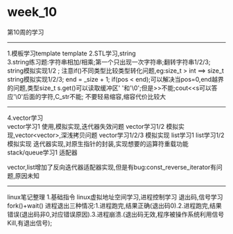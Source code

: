 # week_10
第10周的学习
**********************
1.模板学习template<typename T>  template<class T>
2.STL学习,string		
3.string练习题:字符串相加/相乘;第一个只出现一次字符串;翻转字符串1/2/3; 
 string模拟实现1/2 ; 注意if()不同类型比较类型转化问题,eg:size_t > int ==> size_t
 string模拟实现1/2/3; end = _size + 1; if(pos < end);可以解决当pos=0,end越界的问题,类型size_t
 s.get()可以读取缓冲区' '和'\0';但是>>不能;cout<<s可以答应'\0'后面的字符,C_str不能;
不要轻易缩容,缩容代价比较大
************************************************
4.vector学习	
vector学习1 使用,模拟实现,迭代器失效问题
vector学习1/2 模拟实现,vector<vector<int>>,深浅拷贝问题
vector学习1/2/3 模拟实现
list学习1
list学习1/2 模拟实现	迭代器实现,对原生指针的封装,实现想要的运算符重载功能
stack/queue学习1  适配器

vector,list增加了反向迭代器适配器实现,但是有bug:const_reverse_iterator有问题,原因未知


********************************
linux笔记整理 1.基础指令
linux虚拟地址空间学习,进程控制学习
退出码,信号学习
fork()+wait()
进程退出三种情况:1.进程跑完,结果正确(退出码0).2.进程跑完,结果错误(退出码非0,对应错误原因).3.进程崩溃.(退出码无效,程序被操作系统利用信号Kill,有退出信号);